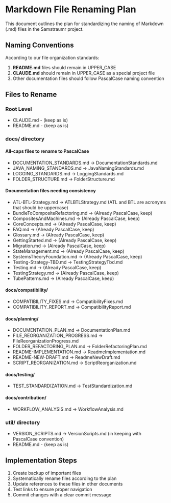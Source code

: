 # Markdown File Renaming Plan

This document outlines the plan for standardizing the naming of Markdown (.md) files in the Samstraumr project.

## Naming Conventions

According to our file organization standards:

1. **README.md** files should remain in UPPER_CASE
2. **CLAUDE.md** should remain in UPPER_CASE as a special project file
3. Other documentation files should follow PascalCase naming convention

## Files to Rename

### Root Level
- CLAUDE.md - (keep as is)
- README.md - (keep as is)

### docs/ directory

#### All-caps files to rename to PascalCase
- DOCUMENTATION_STANDARDS.md → DocumentationStandards.md
- JAVA_NAMING_STANDARDS.md → JavaNamingStandards.md
- LOGGING_STANDARDS.md → LoggingStandards.md
- FOLDER_STRUCTURE.md → FolderStructure.md

#### Documentation files needing consistency
- ATL-BTL-Strategy.md → ATLBTLStrategy.md (ATL and BTL are acronyms that should be uppercase)
- BundleToCompositeRefactoring.md → (Already PascalCase, keep)
- CompositesAndMachines.md → (Already PascalCase, keep)
- CoreConcepts.md → (Already PascalCase, keep)
- FAQ.md → (Already PascalCase, keep)
- Glossary.md → (Already PascalCase, keep)
- GettingStarted.md → (Already PascalCase, keep)
- Migration.md → (Already PascalCase, keep)
- StateManagement.md → (Already PascalCase, keep)
- SystemsTheoryFoundation.md → (Already PascalCase, keep)
- Testing-Strategy-TBD.md → TestingStrategyTbd.md
- Testing.md → (Already PascalCase, keep)
- TestingStrategy.md → (Already PascalCase, keep)
- TubePatterns.md → (Already PascalCase, keep)

#### docs/compatibility/
- COMPATIBILITY_FIXES.md → CompatibilityFixes.md
- COMPATIBILITY_REPORT.md → CompatibilityReport.md

#### docs/planning/
- DOCUMENTATION_PLAN.md → DocumentationPlan.md
- FILE_REORGANIZATION_PROGRESS.md → FileReorganizationProgress.md
- FOLDER_REFACTORING_PLAN.md → FolderRefactoringPlan.md
- README-IMPLEMENTATION.md → ReadmeImplementation.md
- README-NEW-DRAFT.md → ReadmeNewDraft.md
- SCRIPT_REORGANIZATION.md → ScriptReorganization.md

#### docs/testing/
- TEST_STANDARDIZATION.md → TestStandardization.md

#### docs/contribution/
- WORKFLOW_ANALYSIS.md → WorkflowAnalysis.md

### util/ directory
- VERSION_SCRIPTS.md → VersionScripts.md (in keeping with PascalCase convention)
- README.md - (keep as is)

## Implementation Steps

1. Create backup of important files
2. Systematically rename files according to the plan
3. Update references to these files in other documents
4. Test links to ensure proper navigation
5. Commit changes with a clear commit message